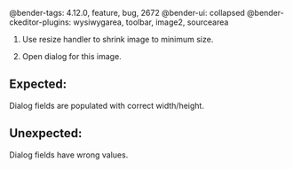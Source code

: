 @bender-tags: 4.12.0, feature, bug, 2672
@bender-ui: collapsed
@bender-ckeditor-plugins: wysiwygarea, toolbar, image2, sourcearea

1. Use resize handler to shrink image to minimum size.

1. Open dialog for this image.

## Expected:

Dialog fields are populated with correct width/height.

## Unexpected:

Dialog fields have wrong values.
